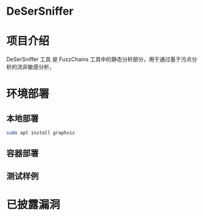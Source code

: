 # DeSerSniffer


# 项目介绍

DeSerSniffer 工具 是 FuzzChains 工具中的静态分析部分，用于通过基于污点分析的流非敏感分析，

# 环境部署


## 本地部署

```bash
sudo apt install graphviz
```

## 容器部署


## 测试样例


# 已披露漏洞
